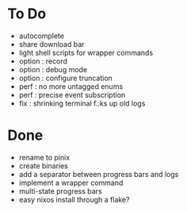 # To Do

- autocomplete
- share download bar
- light shell scripts for wrapper commands
- option : record
- option : debug mode
- option : configure truncation
- perf : no more untagged enums
- perf : precise event subscription
- fix : shrinking terminal f..ks up old logs

# Done

- rename to pinix
- create binaries
- add a separator between progress bars and logs
- implement a wrapper command
- multi-state progress bars
- easy nixos install through a flake?
